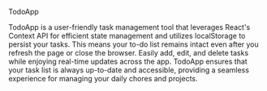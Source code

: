 TodoApp

TodoApp is a user-friendly task management tool that leverages React's Context API for efficient state management and utilizes localStorage to persist your tasks. This means your to-do list remains intact even after you refresh the page or close the browser. Easily add, edit, and delete tasks while enjoying real-time updates across the app. TodoApp ensures that your task list is always up-to-date and accessible, providing a seamless experience for managing your daily chores and projects.
